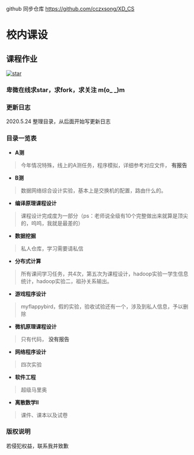 github 同步仓库 https://github.com/cczxsong/XD_CS
# 校内课设
## 课程作业
<a href='https://gitee.com/cczxsong/school_setting/stargazers'><img src='https://gitee.com/cczxsong/school_setting/badge/star.svg?theme=dark' alt='star'></img></a>
### 卑微在线求star，求fork，求关注 m(o_ _)m

### 更新日志
2020.5.24 整理目录，从后面开始写更新日志 

### 目录一览表
-  **A测** 
> 今年情况特殊，线上的A测任务，程序模拟，详细参考对应文件， **有报告** 
- **B测** 
> 数据网络综合设计实验，基本上是交换机的配置，路由什么的。
-  **编译原理课程设计** 
> 课程设计完成度为一部分（ps：老师说全级有10个完整做出来就算是顶尖的，呜呜，我就是最差的）
-  **数据挖掘** 
> 私人仓库，学习需要请私信
-  **分布式计算** 
> 所有课间学习任务，共4次，第五次为课程设计，hadoop实验一学生信息统计，hadoop实验二，祖孙关系输出。
-  **游戏程序设计** 
> myflappybird，假的实验，验收试验还有一个，涉及到私人信息，予以删除
-  **微机原理课程设计** 
> 只有代码， **没有报告** 
-  **网络程序设计** 
> 四次实验
-  **软件工程** 
> 超级马里奥
-  **离散数学Ⅱ**
> 课件、课本以及试卷

### 版权说明
若侵犯权益，联系我并致歉
